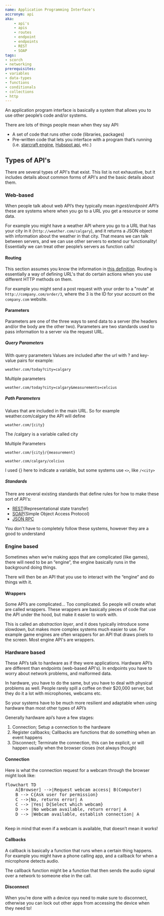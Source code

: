 ```yaml
---
name: Application Programming Interface's
accronym: api
aka:
    - api's
    - apis
    - routes
    - endpoint
    - endpoints
    - REST
    - SOAP
tags:
- scorch
- networking
prerequisites:
- variables
- data-types
- functions
- conditionals
- collections
- http
---
```


An application program interface is basically a system that allows you to use other people’s code and/or systems.

There are lots of things people mean when they say API:

- A set of code that runs other code (libraries, packages)
- Pre-written code that lets you interface with a program that’s running (i.e. [starcraft engine](https://github.com/BurnySc2/python-sc2), [Hubspot api](https://github.com/HubSpot/hubspot-api-python), etc.)

## Types of API's

There are several types of API's that exist. This list is not exhaustive, but it includes details about common forms of API's and the basic details about them.

### Web-based

When people talk about web API’s they typically mean *ingest/endpoint API’s* these are systems where when you go to a URL you get a resource or some data. 

For example you might have a weather API where you go to a URL that has your city in it (`http://weather.com/calgary`), and it returns a JSON object with information about the weather in that city.  That means we can talk between servers, and we can use other servers to extend our functionality! Essentially we can treat other people’s servers as function calls!

#### Routing

This section assumes you know the information in [this definition](/definitions/http). Routing is essentially a way of defining URL's that do certain actions when you use different HTTP methods on them. 

For example you might send a post request with your order to a "route" at `http://company.com/order/3`, where the 3 is the ID for your account on the `company.com` website.

#### Parameters

Parameters are one of the three ways to send data to a server (the headers and/or the body are the other two). Parameters are two standards used to pass information to a server via the request URL.

##### Query Parameters

With query parameters Values are included after the url with ? and key-value pairs for example:

```
weather.com/today?city=calgary
```

Multiple parameters

```
weather.com/today?city=calgary&measurements=celcius
```

##### Path Parameters

Values that are included in the main URL. So for example weather.com/calgary the API will define
```
weather.com/{city}
```

The /calgary is a variable called city

Multiple Parameters

```
weather.com/{city}/{measurement}

weather.com/calgary/celcius
```

I used {} here to indicate a variable, but some systems use `<>`, like `/<city>`

##### Standards

There are several existing standards that define rules for how to make these sort of API's:

- [REST](https://en.wikipedia.org/wiki/Representational_state_transfer)(Representational state transfer)
- [SOAP](https://en.wikipedia.org/wiki/SOAP)(Simple Object Access Protocol)
- [JSON RPC](https://en.wikipedia.org/wiki/JSON-RPC)

You don't have to completely follow these systems, however they are a good to understand

### Engine based

Sometimes when we’re making apps that are complicated (like games), there will need to be an “engine”, the engine basically runs in the background doing things.

There will then be an API that you use to interact with the “engine” and do things with it.

#### Wrappers

Some API’s are complicated… Too complicated. So people will create what are called wrappers. These wrappers are basically pieces of code that use the API under the hood, but make it easier to work with.

This is called an *abstraction layer*, and it does typically introduce some slowdown, but makes more complex systems much easier to use. For example game engines are often wrappers for an API that draws pixels to the screen. Most engine API's are wrappers.


### Hardware based

These API’s talk to hardware as if they were applications. Hardware API’s are different than endpoints (web-based API's). In endpoints you have to worry about network problems, and malformed data. 

In hardware, you have to do the same, but you have to deal with physical problems as well. People rarely spill a coffee on their $20,000 server, but they do it a lot with microphones, webcams etc.

So your systems have to be much more resilient and adaptable when using hardware than most other types of API’s

Generally hardware api’s have a few stages:

1. Connection; Setup a connection to the hardware
2. Register callbacks; Callbacks are functions that do something when an event happens
3. Disconnect; Terminate the connection, this can be explicit, or will happen usually when the browser closes (not always though)

#### Connection

Here is what the connection request for a webcam through the browser might look like:

<pre class="mermaid">
flowchart TD
    A[Browser] -->|Request webcam access| B(Computer)
    B --> C{Ask user for permission}
    C -->|No, returns error| A
    C --> |Yes| D{Select which webcam}
    D --> |No webcam available, return error| A
    D --> |Webcam available, establish connection| A

</pre>

Keep in mind that even if a webcam is available, that doesn’t mean it works!

#### Callbacks

A callback is basically a function that runs when a certain thing happens. For example you might have a phone calling app, and a callback for when a microphone detects audio. 

The callback function might be a function that then sends the audio signal over a network to someone else in the call.

#### Disconnect

When you're done with a device oyu need to make sure to disconnect, otherwise you can lock out other apps from accessing the device when they need to!
